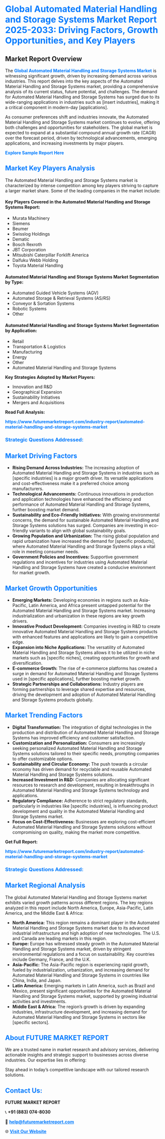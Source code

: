 <h1 style="color: #007BFF;">Global Automated Material Handling and Storage Systems Market Report 2025-2033: Driving Factors, Growth Opportunities, and Key Players</h1>

<section id="overview">
<h2>Market Report Overview</h2>
<p>The <a href="https://www.futuremarketreport.com/industry-report/automated-material-handling-and-storage-systems-market" style="color: #007BFF; text-decoration: none;"><strong>Global Automated Material Handling and Storage Systems Market</strong></a> is witnessing significant growth, driven by increasing demand across various industries. This report delves into the key aspects of the Automated Material Handling and Storage Systems market, providing a comprehensive analysis of its current status, future potential, and challenges. The demand for Automated Material Handling and Storage Systems has surged due to its wide-ranging applications in industries such as [insert industries], making it a critical component in modern-day [applications].</p>
<p>As consumer preferences shift and industries innovate, the Automated Material Handling and Storage Systems market continues to evolve, offering both challenges and opportunities for stakeholders. The global market is expected to expand at a substantial compound annual growth rate (CAGR) over the forecast period, driven by technological advancements, emerging applications, and increasing investments by major players.</p>
</section>

<section id="overview">
<p><a href="https://www.futuremarketreport.com/request-sample/reportId=112574" style="color: #007BFF; text-decoration: none;"><strong>Explore Sample Report Here</strong></a></p>
</section>

<section id="key-players">
<h2 style="color: #007BFF;">Market Key Players Analysis</h2>
<p>The Automated Material Handling and Storage Systems market is characterized by intense competition among key players striving to capture a larger market share. Some of the leading companies in the market include:</p>
<h4>Key Players Covered in the Automated Material Handling and Storage Systems Report:</h4>
<ul><li>Murata Machinery</li><li>Siemens</li><li>Beumer</li><li>Swisslog Holdings</li><li>Dematic</li><li>Bosch Rexroth</li><li>JBT Corporation</li><li>Mitsubishi Caterpillar Forklift America</li><li>Daifuku Webb Holding</li><li>Toyota Material Handling</li></ul>
<h4>Automated Material Handling and Storage Systems Market Segmentation by Type:</h4>
<ul><li>Automated Guided Vehicle Systems (AGV)</li><li>Automated Storage &amp; Retrieval Systems (AS/RS)</li><li>Conveyor &amp; Sortation Systems</li><li>Robotic Systems</li><li>Other</li></ul>

<h4>Automated Material Handling and Storage Systems Market Segmentation by Application:</h4>
<ul><li>Retail</li><li>Transportation &amp; Logistics</li><li>Manufacturing</li><li>Energy</li><li>Other</li><li>Automated Material Handling and Storage Systems</li></ul>
<p><strong>Key Strategies Adopted by Market Players:</strong></p>
<ul>
<li>Innovation and R&D</li>
<li>Geographical Expansion</li>
<li>Sustainability Initiatives</li>
<li>Mergers and Acquisitions</li>
</ul>
</section>

<section>
<p><strong>Read Full Analysis: </strong></p><a href="https://www.futuremarketreport.com/industry-report/automated-material-handling-and-storage-systems-market" style="color: #007BFF; text-decoration: none;"><strong>https://www.futuremarketreport.com/industry-report/automated-material-handling-and-storage-systems-market</strong></a>
<h3 style="color: #007BFF;">Strategic Questions Addressed:</h3>
</section>

<section id="driving-factors">
<h2 style="color: #007BFF;">Market Driving Factors</h2>
<ul>
<li><strong>Rising Demand Across Industries:</strong> The increasing adoption of Automated Material Handling and Storage Systems in industries such as [specific industries] is a major growth driver. Its versatile applications and cost-effectiveness make it a preferred choice among manufacturers.</li>
<li><strong>Technological Advancements:</strong> Continuous innovations in production and application technologies have enhanced the efficiency and performance of Automated Material Handling and Storage Systems, further boosting market demand.</li>
<li><strong>Sustainability and Eco-Friendly Initiatives:</strong> With growing environmental concerns, the demand for sustainable Automated Material Handling and Storage Systems solutions has surged. Companies are investing in eco-friendly variants to align with global sustainability goals.</li>
<li><strong>Growing Population and Urbanization:</strong> The rising global population and rapid urbanization have increased the demand for [specific products], where Automated Material Handling and Storage Systems plays a vital role in meeting consumer needs.</li>
<li><strong>Government Policies and Incentives:</strong> Supportive government regulations and incentives for industries using Automated Material Handling and Storage Systems have created a conducive environment for market growth.</li>
</ul>
</section>

<section id="growth-opportunities">
<h2 style="color: #007BFF;">Market Growth Opportunities</h2>
<ul>
<li><strong>Emerging Markets:</strong> Developing economies in regions such as Asia-Pacific, Latin America, and Africa present untapped potential for the Automated Material Handling and Storage Systems market. Increasing industrialization and urbanization in these regions are key growth drivers.</li>
<li><strong>Innovative Product Development:</strong> Companies investing in R&D to create innovative Automated Material Handling and Storage Systems products with enhanced features and applications are likely to gain a competitive edge.</li>
<li><strong>Expansion into Niche Applications:</strong> The versatility of Automated Material Handling and Storage Systems allows it to be utilized in niche markets such as [specific niches], creating opportunities for growth and diversification.</li>
<li><strong>E-commerce Growth:</strong> The rise of e-commerce platforms has created a surge in demand for Automated Material Handling and Storage Systems used in [specific applications], further boosting market growth.</li>
<li><strong>Strategic Partnerships and Collaborations:</strong> Industry players are forming partnerships to leverage shared expertise and resources, driving the development and adoption of Automated Material Handling and Storage Systems products globally.</li>
</ul>
</section>

<section id="trending-factors">
<h2 style="color: #007BFF;">Market Trending Factors</h2>
<ul>
<li><strong>Digital Transformation:</strong> The integration of digital technologies in the production and distribution of Automated Material Handling and Storage Systems has improved efficiency and customer satisfaction.</li>
<li><strong>Customization and Personalization:</strong> Consumers are increasingly seeking personalized Automated Material Handling and Storage Systems solutions tailored to their specific needs, prompting companies to offer customizable options.</li>
<li><strong>Sustainability and Circular Economy:</strong> The push towards a circular economy has driven demand for recyclable and reusable Automated Material Handling and Storage Systems solutions.</li>
<li><strong>Increased Investment in R&D:</strong> Companies are allocating significant resources to research and development, resulting in breakthroughs in Automated Material Handling and Storage Systems technology and applications.</li>
<li><strong>Regulatory Compliance:</strong> Adherence to strict regulatory standards, particularly in industries like [specific industries], is influencing product development and quality in the Automated Material Handling and Storage Systems market.</li>
<li><strong>Focus on Cost-Effectiveness:</strong> Businesses are exploring cost-efficient Automated Material Handling and Storage Systems solutions without compromising on quality, making the market more competitive.</li>
</ul>
</section>

<section>
<p><strong>Get Full Report: </strong></p><a href="https://www.futuremarketreport.com/industry-report/automated-material-handling-and-storage-systems-market" style="color: #007BFF; text-decoration: none;"><strong>https://www.futuremarketreport.com/industry-report/automated-material-handling-and-storage-systems-market</strong></a>
<h3 style="color: #007BFF;">Strategic Questions Addressed:</h3>
</section>


<section id="regional-analysis">
<h2 style="color: #007BFF;">Market Regional Analysis</h2>
<p>The global Automated Material Handling and Storage Systems market exhibits varied growth patterns across different regions. The key regions analyzed in this report include North America, Europe, Asia-Pacific, Latin America, and the Middle East & Africa:</p>
<ul>
<li><strong>North America:</strong> This region remains a dominant player in the Automated Material Handling and Storage Systems market due to its advanced industrial infrastructure and high adoption of new technologies. The U.S. and Canada are leading markets in this region.</li>
<li><strong>Europe:</strong> Europe has witnessed steady growth in the Automated Material Handling and Storage Systems market, driven by stringent environmental regulations and a focus on sustainability. Key countries include Germany, France, and the U.K.</li>
<li><strong>Asia-Pacific:</strong> The Asia-Pacific region is experiencing rapid growth, fueled by industrialization, urbanization, and increasing demand for Automated Material Handling and Storage Systems in countries like China, India, and Japan.</li>
<li><strong>Latin America:</strong> Emerging markets in Latin America, such as Brazil and Mexico, present significant opportunities for the Automated Material Handling and Storage Systems market, supported by growing industrial activities and investments.</li>
<li><strong>Middle East & Africa:</strong> The region’s growth is driven by expanding industries, infrastructure development, and increasing demand for Automated Material Handling and Storage Systems in sectors like [specific sectors].</li>
</ul>
</section>

<footer>
<h2 style="color: #007BFF;">About FUTURE MARKET REPORT</h2>
<p>We are a trusted name in market research and advisory services, delivering actionable insights and strategic support to businesses across diverse industries. Our expertise lies in offering:</p>

<p>Stay ahead in today’s competitive landscape with our tailored research solutions.</p>

<h2 style="color: #007BFF;">Contact Us:</h2>
<p><strong>FUTURE MARKET REPORT</strong></p>
<p>📞 <strong>+91 (883) 074-8030</strong></p>
<p>📧 <strong><a href="mailto:help@futuremarketreport.com" style="color: #007BFF;">help@futuremarketreport.com</a></strong></p>
<p>🌐 <strong><a href="https://www.futuremarketreport.com/" style="color: #007BFF;">Visit Our Website</a></strong></p>
</footer>